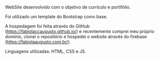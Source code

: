 WebSite desenvolvido com o objetivo de currículo e portifólio.

Foi utilizado um template do Bootstrap como base.

A hospedagem foi feita através do GitHub (https://fabiolaccaugusto.github.io/) e recentemente comprei meu próprio domínio, clonei o repositório e hospedei o website através do firebase (https://fabiolaaugusto.com.br/).

Linguagens utilizadas: HTML, CSS e JS.
